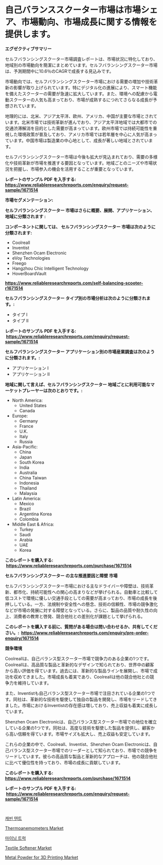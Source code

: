 <p><h1>自己バランススクーター市場は市場シェア、市場動向、市場成長に関する情報を提供します。</h1></p><p><strong>エグゼクティブサマリー</strong></p>
<p><p>セルフバランシングスクーター市場調査レポートは、市場状況に特化しており、地域別の市場動向を簡潔にまとめています。セルフバランシングスクーター市場は、予測期間中に10.6％のCAGRで成長する見込みです。</p><p>市場動向では、セルフバランシングスクーター市場における需要の増加や技術革新の影響が取り上げられています。特にデジタル化の進展により、スマート機能を備えたスクーターの需要が急速に拡大しています。また、環境への配慮から電動スクーターの人気も高まっており、市場が成熟するにつれてさらなる成長が予想されています。</p><p>地理的には、北米、アジア太平洋、欧州、アメリカ、中国が主要な市場とされています。北米市場では技術革新が進んでおり、アジア太平洋地域では大都市での交通渋滞解消を目的とした需要が高まっています。欧州市場では持続可能性を重視した環境政策が普及しており、アメリカ市場では若年層を中心に人気が高まっています。中国市場は製造業の中心地として、成長が著しい地域とされています。</p><p>セルフバランシングスクーター市場は今後も拡大が見込まれており、需要の多様化や技術革新が市場を推進する要因となっています。地域ごとのニーズや市場状況を把握し、市場参入の機会を活用することが重要となっています。</p></p>
<p><strong>レポートのサンプル PDF を入手する: <a href="https://www.reliableresearchreports.com/enquiry/request-sample/1671514">https://www.reliableresearchreports.com/enquiry/request-sample/1671514</a></strong></p>
<p><strong>市場セグメンテーション:</strong></p>
<p><strong> セルフバランシングスクーター 市場はさらに概要、展開、アプリケーション、地域に分類されます :</strong></p>
<p><strong>コンポーネントに関しては、 セルフバランシングスクーター 市場は次のように分類されます: &nbsp;</strong></p>
<p><ul><li>Coolreall</li><li>Inventist</li><li>Shenzhen Ocam Electronic</li><li>eVoy Technologies</li><li>Freego</li><li>Hangzhou Chic Intelligent Technology</li><li>HoverBoardVault</li></ul></p>
<p><strong><a href="https://www.reliableresearchreports.com/self-balancing-scooter-r1671514">https://www.reliableresearchreports.com/self-balancing-scooter-r1671514</a></strong></p>
<p><strong> セルフバランシングスクーター タイプ別の市場分析は次のように分類されます。:</strong></p>
<p><ul><li>タイプ I</li><li>タイプ II</li></ul></p>
<p><strong>レポートのサンプル PDF を入手する: &nbsp;<a href="https://www.reliableresearchreports.com/enquiry/request-sample/1671514">https://www.reliableresearchreports.com/enquiry/request-sample/1671514</a></strong></p>
<p><strong> セルフバランシングスクーター アプリケーション別の市場産業調査は次のように分類されます。:</strong></p>
<p><ul><li>アプリケーション I</li><li>アプリケーション II</li></ul></p>
<p><strong>地域に関して言えば、セルフバランシングスクーター 地域ごとに利用可能なマーケットプレーヤーは次のとおりです。:</strong></p>
<p><ul>
    <li>
        North America:
        <ul>
            <li>United States</li>
            <li>Canada</li>
        </ul>
    </li>
    <li>
        Europe:
        <ul>
            <li>Germany</li>
            <li>France</li>
            <li>U.K.</li>
            <li>Italy</li>
            <li>Russia</li>
        </ul>
    </li>
    <li>
        Asia-Pacific:
        <ul>
            <li>China</li>
            <li>Japan</li>
            <li>South Korea</li>
            <li>India</li>
            <li>Australia</li>
            <li>China Taiwan</li>
            <li>Indonesia</li>
            <li>Thailand</li>
            <li>Malaysia</li>
        </ul>
    </li>
    <li>
        Latin America:
        <ul>
            <li>Mexico</li>
            <li>Brazil</li>
            <li>Argentina Korea</li>
            <li>Colombia</li>
        </ul>
    </li>
    <li>
        Middle East & Africa:
        <ul>
            <li>Turkey</li>
            <li>Saudi</li>
            <li>Arabia</li>
            <li>UAE</li>
            <li>Korea</li>
        </ul>
    </li>
    </ul></p>
<p><strong>このレポートを購入する: &nbsp;<a href="https://www.reliableresearchreports.com/purchase/1671514">https://www.reliableresearchreports.com/purchase/1671514</a></strong></p>
<p><strong>セルフバランシングスクーター の主な推進要因と障壁 市場</strong></p>
<p><p>セルフバランシングスクーター市場における主なドライバーや障壁は、技術革新、都市化、持続可能性への関心の高まりなどが挙げられる。自動車と比較して低コストで環境に優しい交通手段としての需要が高まっており、市場の成長を後押ししている。一方、法規制や安全性への懸念、技術の信頼性、市場の競争激化などが市場の発展に対する障壁となっている。さらに、製品の品質や耐久性の向上、消費者の教育と啓発、競合他社との差別化が課題として挙げられる。</p></p>
<p><strong>このレポートを購入する前に、質問がある場合は問い合わせるか、共有してください。:&nbsp; <a href="https://www.reliableresearchreports.com/enquiry/pre-order-enquiry/1671514">https://www.reliableresearchreports.com/enquiry/pre-order-enquiry/1671514</a></strong></p>
<p><strong>競争環境</strong></p>
<p><p>Coolreallは、自己バランス型スクーター市場で競争力のある企業の1つです。 Coolreallは、高品質な製品と革新的なデザインで知られており、世界中の顧客から高い評価を得ています。過去には、革新的な製品ラインを展開し、市場で成功を収めてきました。市場成長も着実であり、Coolreallは他の競合他社との競争力を維持しています。</p><p>また、Inventistも自己バランス型スクーター市場で注目されている企業の1つです。同社は、革新的な技術を駆使して独自の製品を開発し、市場をリードしてきました。市場におけるInventistの存在感は増しており、売上収益も着実に成長しています。</p><p>Shenzhen Ocam Electronicは、自己バランス型スクーター市場での地位を確立している企業の1つです。同社は、高度な技術を駆使した製品を提供し、顧客から高い信頼を得ています。市場サイズも拡大し、売上収益も安定しています。</p><p>これらの企業の中で、Coolreall、Inventist、Shenzhen Ocam Electronicは、自己バランス型スクーター市場でのリーダーとして知られており、市場での競争をリードしています。彼らの高品質な製品と革新的なアプローチは、他の競合他社に比べて優位性を持っており、市場の成長に貢献しています。</p></p>
<p><strong>このレポートを購入する: &nbsp; <a href="https://www.reliableresearchreports.com/purchase/1671514">https://www.reliableresearchreports.com/purchase/1671514</a></strong></p>
<p><strong>レポートのサンプル PDF を入手する: &nbsp;<a href="https://www.reliableresearchreports.com/enquiry/request-sample/1671514">https://www.reliableresearchreports.com/enquiry/request-sample/1671514</a></strong><strong></strong></p>
<p>&nbsp;</p>
<p><p><a href="https://medium.com/@kennyaniel5/%EC%BA%90%EB%B9%88-%ED%85%90%ED%8A%B8-%EC%8B%9C%EC%9E%A5-%EA%B2%BD%EC%9F%81-%EB%B6%84%EC%84%9D-%EC%8B%9C%EC%9E%A5-%ED%8A%B8%EB%A0%8C%EB%93%9C-%EB%B0%8F-2031%EB%85%84%EA%B9%8C%EC%A7%80%EC%9D%98-%EC%98%88%EC%B8%A1-c95cc14a969b">캐빈 텐트</a></p><p><a href="https://medium.com/@rogerkng88/thermoanemometers-market-furnishes-information-on-market-share-market-trends-and-market-growth-b1c14fce400d">Thermoanemometers Market</a></p><p><a href="https://medium.com/@evo032/%EA%B4%91%EC%82%B0-%ED%8A%B8%EB%9F%AD-%EC%8B%9C%EC%9E%A5-%EC%9C%A0%ED%98%95-%EC%9D%91%EC%9A%A9-%EB%B0%8F-%EC%A7%80%EB%A6%AC%EB%B3%84-%ED%8F%AC%EA%B4%84%EC%A0%81-%ED%8F%89%EA%B0%80-903b5c067518">마이닝 트럭</a></p><p><a href="https://www.linkedin.com/pulse/textile-softener-market-analysis-size-global-industry-overview-ba9cc?trackingId=DBvS44Cc9tbDaCdgSO6AOA%3D%3D">Textile Softener Market</a></p><p><a href="https://www.linkedin.com/pulse/metal-powder-3d-printing-market-size-growth-segmentation-rdpwc?trackingId=4utVIBlGgB86akKPaTGxyg%3D%3D">Metal Powder for 3D Printing Market</a></p></p>